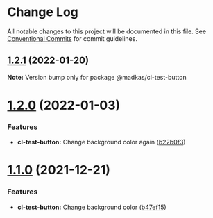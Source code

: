 # Change Log

All notable changes to this project will be documented in this file.
See [Conventional Commits](https://conventionalcommits.org) for commit guidelines.

## [1.2.1](https://github.com/madelynkasula/cl-test/compare/@madkas/cl-test-button@1.2.0...@madkas/cl-test-button@1.2.1) (2022-01-20)

**Note:** Version bump only for package @madkas/cl-test-button





# [1.2.0](https://github.com/madelynkasula/cl-test/compare/@madkas/cl-test-button@1.1.0...@madkas/cl-test-button@1.2.0) (2022-01-03)


### Features

* **cl-test-button:** Change background color again ([b22b0f3](https://github.com/madelynkasula/cl-test/commit/b22b0f3e6fd021e806c736485b4590e2159e0f21))





# [1.1.0](https://github.com/madelynkasula/cl-test/compare/@madkas/cl-test-button@1.0.18...@madkas/cl-test-button@1.1.0) (2021-12-21)


### Features

* **cl-test-button:** Change background color ([b47ef15](https://github.com/madelynkasula/cl-test/commit/b47ef157938c6cb31aee1e8d98345b580950d9d3))

